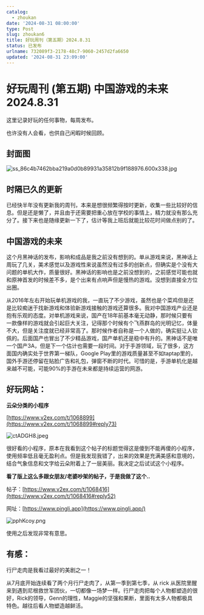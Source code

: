 ```yaml
---
catalog:
  - zhoukan
date: '2024-08-31 08:00:00'
type: Post
slug: zhoukan6
title: 好玩周刊（第五期）2024.8.31
status: 已发布
urlname: 732089f3-2178-48c7-9060-2457d2fa6650
updated: '2024-08-31 23:09:00'
---
```


# 好玩周刊 (第五期) 中国游戏的未来 2024.8.31


这里记录好玩的任何事物，每周发布。


也许没有人会看，也供自己闲暇时候回顾。


## 封面图


![ss_86c4b7462bba219a0d0b89931a35812b9f188976.600x338.jpg](https://shared.st.dl.eccdnx.com/store_item_assets/steam/apps/2358720/ss_86c4b7462bba219a0d0b89931a35812b9f188976.600x338.jpg?t=1725007201)


## 时隔已久的更新


已经快半年没有更新我的周刊，本来是想很频繁得按时更新，收集一些比较好的信息。但是还是懒了，并且由于还需要把重心放在学校的事情上，精力就没有那么充分了。接下来也是随缘更新一下了，估计等我上班后就能比较花时间做点别的了。


## 中国游戏的未来


这个月黑神话的发布，影响和成品是我之前没有想到的。单从游戏来说，黑神话上周玩了几关，美术感觉以及游戏性来说虽然没有过多的创新点，但确实是个没有大问题的单机大作，质量很好。黑神话的影响也是之前没想到的，之前感觉可能也就和原神首发的时候差不多，是个出来有点响声但是慢热的游戏。没想到直接全方位出圈。


从2016年左右开始玩单机游戏的我，一直玩了不少游戏，虽然也是个菜鸡但是还是比较痴迷于找新游戏和体验新游戏接触的游戏还算很多。我对中国游戏产业还是抱有乐观的态度。对单机游戏来说，国产在18年前基本毫无动静，那时候只要有一款像样的游戏就会引起巨大关注，记得那个时候有个飞燕群岛的光明记忆，体量不大，但是关注度就已经非常高了。那时候作者自称是一个人做的，确实挺让人钦佩的。后面国产也冒出了不少精品游戏，国产单机还是稳中有升的。黑神话不是唯一个国产3A，但是下一个估计也需要一段时间。对于手游领域，玩了很多，这方面国内确实处于世界第一梯队，Google Play里的游戏质量甚至不如taptap里的，国外手游还停留在贴脸广告和礼包，弹窗不断的时代。可惜的是，手游单机化是越来越不可能，可能90%的手游在未来都是持续运营的网游。


## 好玩网站：


**云朵分类的小程序**


[https://www.v2ex.com/t/1068899](https://www.v2ex.com/t/1068899#reply73)


![ctADGH8.jpeg](https://i.imgur.com/ctADGH8.jpeg)


很好看的小程序，原本在我看到这个帖子的标题觉得这是傻到不能再傻的小程序，使用频率低且毫无盈利点。但是我发现我错了，出来的效果是充满美感和意境的，结合气象信息和文字给云朵附着上了一层美丽。我决定之后试试这个小程序。


**看了版上这么多跟女朋友/老婆吵架的帖子，于是我做了这个..**


帖子：[https://www.v2ex.com/t/1068416](https://www.v2ex.com/t/1068416#reply52)


网址：[https://www.pingli.app](https://www.pingli.app/)


![pphKcoy.png](https://i.imgur.com/pphKcoy.png)


使用之后发现非常有意思。


## 有感：


行尸走肉是我看过最好的美剧之一！


从7月底开始连续看了两个月行尸走肉了，从第一季到第七季，从 rick 从医院里醒来到遇到尼根救世军团伙，一切都像一场梦一样。行尸走肉把每个人物都塑造的很好，Rick的领导，Genn的理性，Maggie的坚强和果断，里面有太多人物都极具特色。越往后看人物塑造越鲜活。

